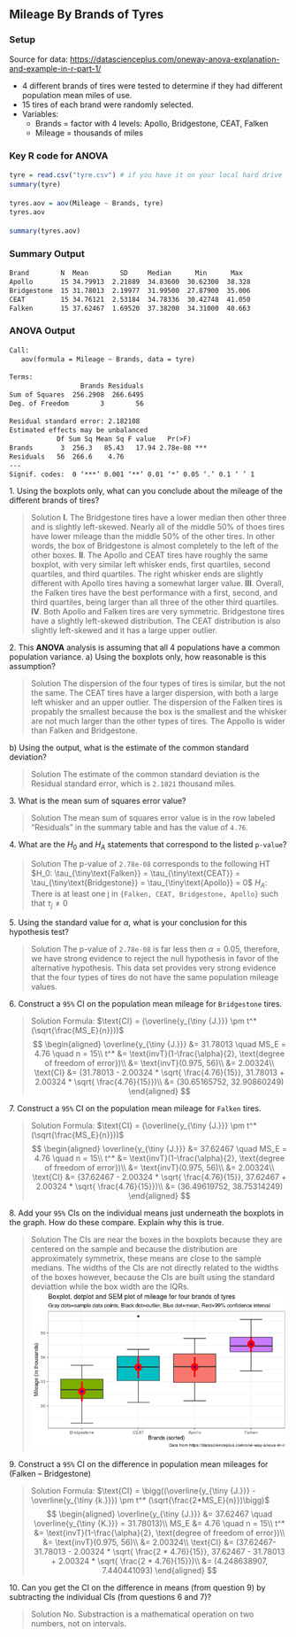 ## Mileage By Brands of Tyres

### Setup
Source for data: https://datascienceplus.com/oneway-anova-explanation-and-example-in-r-part-1/
+ 4 different brands of tires were tested to determine if they had different population mean miles
of use.
+ 15 tires of each brand were randomly selected.
+ Variables:
  - Brands = factor with 4 levels: Apollo, Bridgestone, CEAT, Falken
  - Mileage = thousands of miles


### Key R code for ANOVA
```r
tyre = read.csv("tyre.csv") # if you have it on your local hard drive
summary(tyre)

tyres.aov = aov(Mileage ~ Brands, tyre)
tyres.aov

summary(tyres.aov)
```

### Summary Output
```
Brand        N	Mean        SD     Median      Min      Max
Apollo	     15	34.79913  2.21889  34.83600  30.62300  38.328
Bridgestone  15	31.78013  2.19977  31.99500  27.87900  35.006
CEAT         15	34.76121  2.53184  34.78336  30.42748  41.050
Falken	     15	37.62467  1.69520  37.38200  34.31000  40.663
```

### ANOVA Output
```
Call:
   aov(formula = Mileage ~ Brands, data = tyre)

Terms:
                  Brands Residuals
Sum of Squares  256.2908  266.6495
Deg. of Freedom        3        56

Residual standard error: 2.182108
Estimated effects may be unbalanced
            Df Sum Sq Mean Sq F value   Pr(>F)
Brands       3  256.3   85.43   17.94 2.78e-08 ***
Residuals   56  266.6    4.76
---
Signif. codes:  0 ‘***’ 0.001 ‘**’ 0.01 ‘*’ 0.05 ‘.’ 0.1 ‘ ’ 1
```

1\. Using the boxplots only, what can you conclude about the mileage of the different brands of tires?
>Solution
**I\.** The Bridgestone tires have a lower median then other three and is slightly left-skewed. Nearly all of the middle 50% of thoes tires have lower mileage than the middle 50% of the other tires. In other words, the box of Bridgestone is almost completely to the left of the other boxes.
**II**. The Apollo and CEAT tires have roughly the same boxplot, with very similar left whisker ends, first quartiles, second quartiles, and third quartiles. The right whisker ends are slightly different with Apollo tires having a somewhat larger value.
**III**. Overall, the Falken tires have the best performance with a first, second, and third quartiles, being larger than all three of the other third quartiles.
**IV**. Both Apollo and Falken tires are very symmetric. Bridgestone tires have a slightly left-skewed distribution. The CEAT distribution is also slightly left-skewed and it has a large upper outlier.

2\. This **ANOVA** analysis is assuming that all 4 populations have a common population variance.
a) Using the boxplots only, how reasonable is this assumption?
>Solution
The dispersion of the four types of tires is similar, but the not the same. The CEAT tires have a larger dispersion, with both a large left whisker and an upper outlier. The dispersion of the Falken tires is propably the smallest because the box is the smallest and the whisker are not much larger than the other types of tires. The Appollo is wider than Falken and Bridgestone.

b) Using the output, what is the estimate of the common standard deviation?
>Solution
The estimate of the common standard deviation is the Residual standard error, which is `2.1821` thousand miles.

3\. What is the mean sum of squares error value?
>Solution
The mean sum of squares error value is in the row labeled “Residuals” in the summary table and has the value of `4.76`.

4\. What are the $H_0$ and $H_A$ statements that correspond to the listed `p-value`?
>Solution
The p-value of `2.78e-08` corresponds to the following HT
$H_0: \tau_{\tiny\text{Falken}} = \tau_{\tiny\text{CEAT}} = \tau_{\tiny\text{Bridgestone}} = \tau_{\tiny\text{Apollo}} = 0$
$H_A$: There is at least one j in `{Falken, CEAT, Bridgestone, Apollo}` such that $\tau_j \ne 0$

5\. Using the standard value for $\alpha$, what is your conclusion for this hypothesis test?
>Solution
The p-value of `2.78e-08` is far less then $\alpha = 0.05$, therefore, we have strong evidence to reject the null hypothesis in favor of the alternative hypothesis.
This data set provides very strong evidence that the four types of tires do not have the same population mileage values.

6\. Construct a `95%` CI on the population mean mileage for `Bridgestone` tires.
>Solution
Formula: $\text{CI} = (\overline{y_{\tiny {J.}}} \pm t^* (\sqrt{\frac{MS_E}{n}}))$
$$
\begin{aligned}
\overline{y_{\tiny {J.}}} &= 31.78013 \quad MS_E = 4.76 \quad n = 15\\
t^* &= \text{invT}(1-\frac{\alpha}{2}, \text{degree of freedom of error})\\
&= \text{invT}(0.975, 56)\\
&= 2.00324\\
\text{CI} &= (31.78013 - 2.00324 * \sqrt{ \frac{4.76}{15}}, 31.78013 + 2.00324 * \sqrt{ \frac{4.76}{15}})\\
&= (30.65165752, 32.90860249)
\end{aligned}
$$

7\. Construct a `95%` CI on the population mean mileage for `Falken` tires.
>Solution
Formula: $\text{CI} = (\overline{y_{\tiny {J.}}} \pm t^* (\sqrt{\frac{MS_E}{n}}))$
$$
\begin{aligned}
\overline{y_{\tiny {J.}}} &= 37.62467 \quad MS_E = 4.76 \quad n = 15\\
t^* &= \text{invT}(1-\frac{\alpha}{2}, \text{degree of freedom of error})\\
&= \text{invT}(0.975, 56)\\
&= 2.00324\\
\text{CI} &= (37.62467 - 2.00324 * \sqrt{ \frac{4.76}{15}}, 37.62467 + 2.00324 * \sqrt{ \frac{4.76}{15}})\\
&= (36.49619752, 38.75314249)
\end{aligned}
$$

8\. Add your `95%` CIs on the individual means just underneath the boxplots in the graph. How do these compare. Explain why this is true.
>Solution
 The CIs are near the boxes in the boxplots because they are centered on the sample and because the distribution are approximately symmetrix, these means are close to the sample medians. The widths of the CIs are not directly related to the widths of the boxes however, because the CIs are built using the standard deviattion while the box width are the IQRs.
![Graph](/assets/anova_tires_ci.png)

9\. Construct a `95%` CI on the difference in population mean mileages for (Falken – Bridgestone)
>Solution
Formula: $\text{CI} = \bigg((\overline{y_{\tiny {J.}}} - \overline{y_{\tiny {k.}}}) \pm t^* (\sqrt{\frac{2*MS_E}{n}})\bigg)$
$$
\begin{aligned}
\overline{y_{\tiny {J.}}} &= 37.62467 \quad \overline{y_{\tiny {K.}}} = 31.78013)\\
MS_E &= 4.76 \quad n = 15\\
t^* &= \text{invT}(1-\frac{\alpha}{2}, \text{degree of freedom of error})\\
&= \text{invT}(0.975, 56)\\
&= 2.00324\\
\text{CI} &= (37.62467- 31.78013 - 2.00324 * \sqrt{ \frac{2 * 4.76}{15}}, 37.62467 - 31.78013 + 2.00324 * \sqrt{ \frac{2 * 4.76}{15}})\\
&= (4.248638907, 7.440441093)
\end{aligned}
$$

10\. Can you get the CI on the difference in means (from question 9) by subtracting the individual CIs (from questions 6 and 7)?
>Solution
No. Substraction is a mathematical operation on two numbers, not on intervals.
